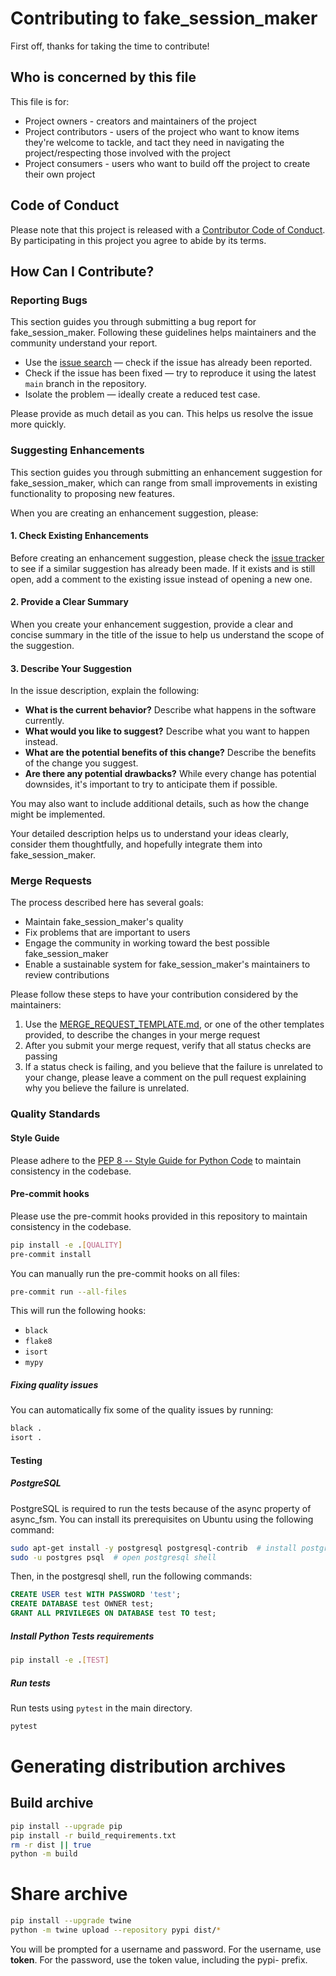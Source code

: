 # Contributing to fake_session_maker

First off, thanks for taking the time to contribute!

## Who is concerned by this file

This file is for:

- Project owners - creators and maintainers of the project
- Project contributors - users of the project who want to know items they're welcome to tackle, and
  tact they need in navigating the project/respecting those involved with the project
- Project consumers - users who want to build off the project to create their own project

## Code of Conduct

Please note that this project is released with a [Contributor Code of Conduct](https://lab.frogg.it/dorianturba/fake_session_maker/-/blob/main/CODE_OF_CONDUCT.md).
By participating in this project you agree to abide by its terms.

## How Can I Contribute?

### Reporting Bugs

This section guides you through submitting a bug report for fake_session_maker. Following these
guidelines helps maintainers and the community understand your report.

- Use the [issue search][issue search] — check if the issue has already been reported.
- Check if the issue has been fixed — try to reproduce it using the latest `main` branch in the
  repository.
- Isolate the problem — ideally create a reduced test case.

Please provide as much detail as you can. This helps us resolve the issue more quickly.

### Suggesting Enhancements

This section guides you through submitting an enhancement suggestion for fake_session_maker, which
can range from small improvements in existing functionality to proposing new features.

When you are creating an enhancement suggestion, please:

#### 1. Check Existing Enhancements

Before creating an enhancement suggestion, please check the [issue tracker][issue search] to see if
a similar suggestion has already been made. If it exists and is still open, add a comment to the
existing issue instead of opening a new one.

#### 2. Provide a Clear Summary

When you create your enhancement suggestion, provide a clear and concise summary in the title of the
issue to help us understand the scope of the suggestion.

#### 3. Describe Your Suggestion

In the issue description, explain the following:

- **What is the current behavior?** Describe what happens in the software currently.
- **What would you like to suggest?** Describe what you want to happen instead.
- **What are the potential benefits of this change?** Describe the benefits of the change you
  suggest.
- **Are there any potential drawbacks?** While every change has potential downsides, it's important
  to try to anticipate them if possible.

You may also want to include additional details, such as how the change might be implemented.

Your detailed description helps us to understand your ideas clearly, consider them thoughtfully, and
hopefully integrate them into fake_session_maker.

### Merge Requests

The process described here has several goals:

- Maintain fake_session_maker's quality
- Fix problems that are important to users
- Engage the community in working toward the best possible fake_session_maker
- Enable a sustainable system for fake_session_maker's maintainers to review contributions

Please follow these steps to have your contribution considered by the maintainers:

1. Use the [MERGE_REQUEST_TEMPLATE.md][merge request template], or one of the other templates
   provided, to describe the changes in your merge request
2. After you submit your merge request, verify that all status checks are passing
3. If a status check is failing, and you believe that the failure is unrelated to your change,
   please leave a comment on the pull request explaining why you believe the failure is unrelated.

### Quality Standards

#### Style Guide

Please adhere to
the [PEP 8 -- Style Guide for Python Code](https://www.python.org/dev/peps/pep-0008/) to maintain
consistency in the codebase.

#### Pre-commit hooks

Please use the pre-commit hooks provided in this repository to maintain consistency in the codebase.

```bash
pip install -e .[QUALITY]
pre-commit install
```

You can manually run the pre-commit hooks on all files:

```bash
pre-commit run --all-files
```

This will run the following hooks:

- `black`
- `flake8`
- `isort`
- `mypy`

##### Fixing quality issues

You can automatically fix some of the quality issues by running:

```bash
black .
isort .
```

#### Testing
##### PostgreSQL

PostgreSQL is required to run the tests because of the async property of async_fsm.
You can install its prerequisites on Ubuntu using the following command:

```bash
sudo apt-get install -y postgresql postgresql-contrib  # install postgresql
sudo -u postgres psql  # open postgresql shell
```

Then, in the postgresql shell, run the following commands:

```sql
CREATE USER test WITH PASSWORD 'test';
CREATE DATABASE test OWNER test;
GRANT ALL PRIVILEGES ON DATABASE test TO test;
```

##### Install Python Tests requirements

```bash
pip install -e .[TEST]
```

##### Run tests

Run tests using `pytest` in the main directory.

```bash
pytest
```

# Generating distribution archives

## Build archive
```bash
pip install --upgrade pip
pip install -r build_requirements.txt
rm -r dist || true
python -m build
```

# Share archive

```bash
pip install --upgrade twine
python -m twine upload --repository pypi dist/*
```

You will be prompted for a username and password. For the username, use __token__. For the password, use the token value, including the pypi- prefix.


[issue search]: https://lab.frogg.it/search?project_id=980&repository_ref=main&scope=issues
[merge request template]: https://lab.frogg.it/dorianturba/fake_session_maker/-/blob/main/.gitlab/merge_request_templates/MERGE_REQUEST_TEMPLATE.md